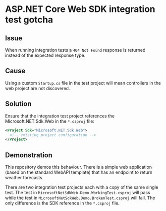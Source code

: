 # ASP.NET Core Web SDK integration test gotcha

## Issue
When running integration tests a `404 Not Found` response is returned instead of the expected response type.

## Cause
Using a custom `Startup.cs` file in the test project will mean controllers in the web project are not discovered.

## Solution
Ensure that the integration test project references the Microsoft.NET.Sdk.Web in the `*.csproj` file:

```xml
<Project Sdk="Microsoft.NET.Sdk.Web">
  <!-- existing project configuration -->
</Project>
```

## Demonstration
This repository demos this behaviour. There is a simple web application (based on the standard WebAPI template) that has an endpoint to return weather forecasts.

There are two integration test projects each with a copy of the same single test. The test in `MicrosoftNetSdkWeb.Demo.WorkingTest.csproj` will pass while the test in `MicrosoftNetSdkWeb.Demo.BrokenTest.csproj` will fail. The only difference is the SDK reference in the `*.csproj` file.
